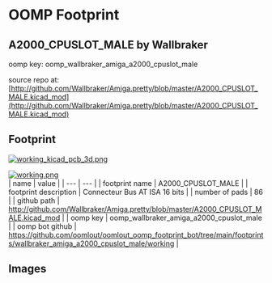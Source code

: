 # OOMP Footprint  
## A2000_CPUSLOT_MALE  by Wallbraker  
  
oomp key: oomp_wallbraker_amiga_a2000_cpuslot_male  
  
source repo at: [http://github.com/Wallbraker/Amiga.pretty/blob/master/A2000_CPUSLOT_MALE.kicad_mod](http://github.com/Wallbraker/Amiga.pretty/blob/master/A2000_CPUSLOT_MALE.kicad_mod)  
## Footprint  
  
[![working_kicad_pcb_3d.png](working_kicad_pcb_3d_600.png)](working_kicad_pcb_3d.png)  
  
[![working.png](working_600.png)](working.png)  
| name | value | 
| --- | --- | 
| footprint name | A2000_CPUSLOT_MALE | 
| footprint description | Connecteur Bus AT ISA 16 bits | 
| number of pads | 86 | 
| github path | http://github.com/Wallbraker/Amiga.pretty/blob/master/A2000_CPUSLOT_MALE.kicad_mod | 
| oomp key | oomp_wallbraker_amiga_a2000_cpuslot_male | 
| oomp bot github | https://github.com/oomlout/oomlout_oomp_footprint_bot/tree/main/footprints/wallbraker_amiga_a2000_cpuslot_male/working | 
## Images  
